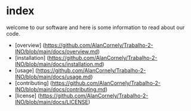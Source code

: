 # index

welcome to our software and here is some information to read about our code.

- [overview] (https://github.com/AlanCornely/Trabalho-2-INO/blob/main/docs/overview.md)
- [installation] (https://github.com/AlanCornely/Trabalho-2-INO/blob/main/docs/installation.md)
- [usage] (https://github.com/AlanCornely/Trabalho-2-INO/blob/main/docs/usage.md)
- [contributing] (https://github.com/AlanCornely/Trabalho-2-INO/blob/main/docs/contributing.md)
- [license] (https://github.com/AlanCornely/Trabalho-2-INO/blob/main/docs/LICENSE)
